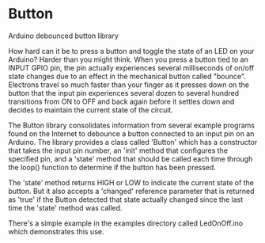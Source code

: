 Button
======

Arduino debounced button library

How hard can it be to press a button and toggle the state of an LED on your Arduino? Harder than you might think. When you press a button tied to an INPUT GPIO pin, the pin actually experiences several milliseconds of on/off state changes due to an effect in the mechanical button called "bounce". Electrons travel so much faster than your finger as it presses down on the button that the input pin experiences several dozen to several hundred transitions from ON to OFF and back again before it settles down and decides to maintain the current state of the circuit.

The Button library consolidates information from several example programs found on the Internet to debounce a button connected to an input pin on an Arduino. The library provides a class called 'Button' which has a constructor that takes the input pin number, an 'init' method that configures the specified pin, and a 'state' method that should be called each time through the loop() function to determine if the button has been pressed. 

The 'state' method returns HIGH or LOW to indicate the current state of the button. But it also accepts a 'changed' reference parameter that is returned as 'true' if the Button detected that state actually changed since the last time the 'state' method was called.

There's a simple example in the examples directory called LedOnOff.ino which demonstrates this use.

